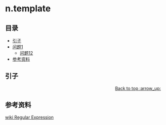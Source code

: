 # n.template
## <a name="index"></a> 目录
- [引子](#start)
- [问题1](#style)
  - [问题12](#link)
- [参考资料](#reference)


## <a name="start"></a> 引子

<div align="right"><a href="#index">Back to top :arrow_up:</a></div>


## <a name="reference"></a> 参考资料
[wiki Regular Expression](https://en.wikipedia.org/wiki/Regular_expression)

[url-base]:https://xxholic.github.io/blog/draft